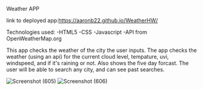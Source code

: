 Weather APP

link to deployed app:https://aaronb22.github.io/WeatherHW/

Technologies used:
 -HTML5
 -CSS
 -Javascript
 -API from OpenWeatherMap.org
 

This app checks the weather of the city the user inputs. The app checks the weather (using an api) for the current cloud level, tempature, uvi, windspeed, and if it's raining or not. Also shows the five day forcast. The user will be able to search any city, and can see past searches. 

![Screenshot (605)](https://user-images.githubusercontent.com/77556261/112914129-0ce65e80-90b0-11eb-8833-142bf93f7d07.png)
![Screenshot (606)](https://user-images.githubusercontent.com/77556261/112914141-11127c00-90b0-11eb-9e01-4864bcf4bd61.png)
